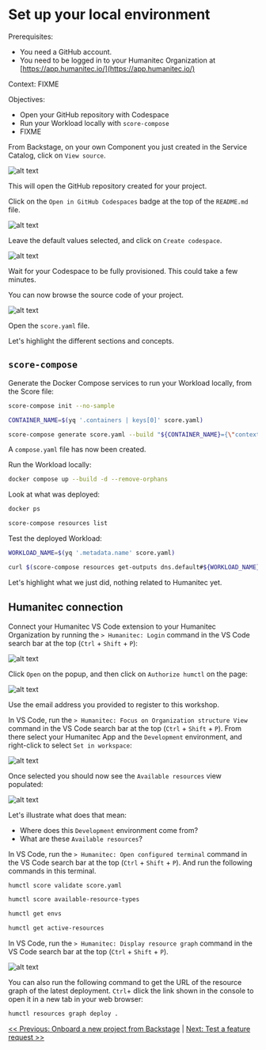 # Set up your local environment

Prerequisites:
- You need a GitHub account.
- You need to be logged in to your Humanitec Organization at [https://app.humanitec.io/](https://app.humanitec.io/)

Context: FIXME

Objectives:
- Open your GitHub repository with Codespace
- Run your Workload locally with `score-compose`
- FIXME

From Backstage, on your own Component you just created in the Service Catalog, click on `View source`.

![alt text](images/image-4.png)

This will open the GitHub repository created for your project.

Click on the `Open in GitHub Codespaces` badge at the top of the `README.md` file.

![alt text](images/image-5.png)

Leave the default values selected, and click on `Create codespace`.

![alt text](images/image-6.png)

Wait for your Codespace to be fully provisioned. This could take a few minutes.

You can now browse the source code of your project.

![alt text](images/image-7.png)

Open the `score.yaml` file.

Let's highlight the different sections and concepts.

## `score-compose`

Generate the Docker Compose services to run your Workload locally, from the Score file:
```bash
score-compose init --no-sample

CONTAINER_NAME=$(yq '.containers | keys[0]' score.yaml)

score-compose generate score.yaml --build "${CONTAINER_NAME}={\"context\":\".\",\"tags\":[\"${CONTAINER_NAME}:test\"]}"
```

A `compose.yaml` file has now been created.

Run the Workload locally:
```bash
docker compose up --build -d --remove-orphans
```

Look at what was deployed:
```bash
docker ps

score-compose resources list
```

Test the deployed Workload:
```bash
WORKLOAD_NAME=$(yq '.metadata.name' score.yaml)

curl $(score-compose resources get-outputs dns.default#${WORKLOAD_NAME}.dns --format '{{ .host }}:8080')
```

Let's highlight what we just did, nothing related to Humanitec yet.

## Humanitec connection

Connect your Humanitec VS Code extension to your Humanitec Organization by running the `> Humanitec: Login` command in the VS Code search bar at the top (`Ctrl` + `Shift` + `P`):

![alt text](images/image-8.png)

Click `Open` on the popup, and then click on `Authorize humctl` on the page:

![alt text](images/image-9.png)

Use the email address you provided to register to this workshop.

In VS Code, run the `> Humanitec: Focus on Organization structure View` command in the VS Code search bar at the top (`Ctrl` + `Shift` + `P`). From there select your Humanitec App and the `Development` environment, and right-click to select `Set in workspace`:

![alt text](images/image-10.png)

Once selected you should now see the `Available resources` view populated:

![alt text](images/image-11.png)

Let's illustrate what does that mean:
- Where does this `Development` environment come from?
- What are these `Available resources`?

In VS Code, run the `> Humanitec: Open configured terminal` command in the VS Code search bar at the top (`Ctrl` + `Shift` + `P`). And run the following commands in this terminal.

```bash
humctl score validate score.yaml
```

```bash
humctl score available-resource-types
```

```bash
humctl get envs
```

```bash
humctl get active-resources
```

In VS Code, run the `> Humanitec: Display resource graph` command in the VS Code search bar at the top (`Ctrl` + `Shift` + `P`).

![alt text](images/image-12.png)

You can also run the following command to get the URL of the resource graph of the latest deployment. `Ctrl`+ dlick the link shown in the console to open it in a new tab in your web browser:
```bash
humctl resources graph deploy .
```

[<< Previous: Onboard a new project from Backstage](backstage.md) | [Next: Test a feature request >>](pr.md)
